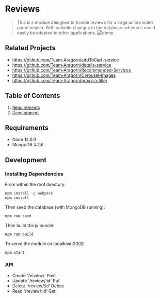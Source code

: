 # Reviews

> This is a module designed to handle reviews for a large online video game retailer. With suitable changes to the database schema it could easily be adapted to other applications.
![demo](demo/GameStart-Demo.gif)
## Related Projects

  - https://github.com/Team-Aragorn/addToCart-service
  - https://github.com/Team-Aragorn/details-service
  - https://github.com/Team-Aragorn/Recommended-Services
  - https://github.com/Team-Aragorn/Carousel-Images
  - https://github.com/Team-Aragorn/proxy-a-tiller

## Table of Contents


1. [Requirements](#requirements)
1. [Development](#development)

## Requirements

- Node 12.0.0
- MongoDB 4.2.6

## Development

### Installing Dependencies

From within the root directory:

```sh
npm install -g webpack
npm install
```

Then seed the database (with MongoDB running):

```sh
npm run seed
```

Then build the js bundle:

```sh
npm run build
```

To serve the module on localhost:3002:

```sh
npm start
```

### API
- Create '/review/' Post
- Update '/review/:id' Put
- Delete '/review/:id' Delete
- Read   '/review/:id' Get
